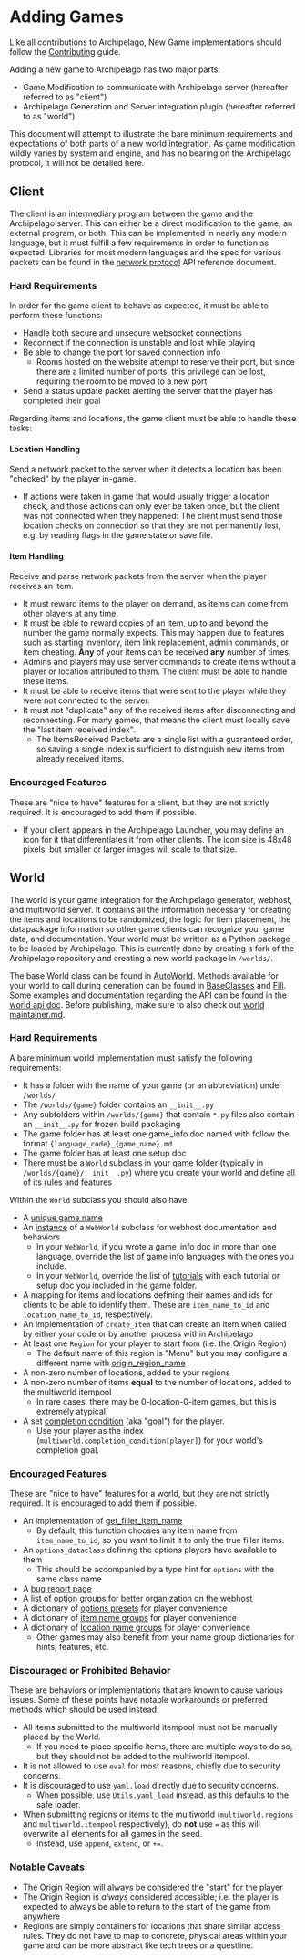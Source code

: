 # Adding Games

Like all contributions to Archipelago, New Game implementations should follow the [Contributing](/docs/contributing.md)
guide.

Adding a new game to Archipelago has two major parts:

* Game Modification to communicate with Archipelago server (hereafter referred to as "client")
* Archipelago Generation and Server integration plugin (hereafter referred to as "world")

This document will attempt to illustrate the bare minimum requirements and expectations of both parts of a new world
integration. As game modification wildly varies by system and engine, and has no bearing on the Archipelago protocol,
it will not be detailed here.

## Client

The client is an intermediary program between the game and the Archipelago server. This can either be a direct
modification to the game, an external program, or both. This can be implemented in nearly any modern language, but it
must fulfill a few requirements in order to function as expected. Libraries for most modern languages and the spec for 
various packets can be found in the [network protocol](/docs/network%20protocol.md) API reference document.

### Hard Requirements

In order for the game client to behave as expected, it must be able to perform these functions:

* Handle both secure and unsecure websocket connections
* Reconnect if the connection is unstable and lost while playing
* Be able to change the port for saved connection info
  * Rooms hosted on the website attempt to reserve their port, but since there are a limited number of ports, this
    privilege can be lost, requiring the room to be moved to a new port
* Send a status update packet alerting the server that the player has completed their goal

Regarding items and locations, the game client must be able to handle these tasks:

#### Location Handling

Send a network packet to the server when it detects a location has been "checked" by the player in-game.

* If actions were taken in game that would usually trigger a location check, and those actions can only ever be taken 
  once, but the client was not connected when they happened: The client must send those location checks on connection 
  so that they are not permanently lost, e.g. by reading flags in the game state or save file.

#### Item Handling

Receive and parse network packets from the server when the player receives an item.

* It must reward items to the player on demand, as items can come from other players at any time.
* It must be able to reward copies of an item, up to and beyond the number the game normally expects. This may happen
  due to features such as starting inventory, item link replacement, admin commands, or item cheating. **Any** of 
  your items can be received **any** number of times.
* Admins and players may use server commands to create items without a player or location attributed to them. The
  client must be able to handle these items.
* It must be able to receive items that were sent to the player while they were not connected to the server.
* It must not "duplicate" any of the received items after disconnecting and reconnecting. For many games, that means
  the client must locally save the "last item received index".
  * The ItemsReceived Packets are a single list with a guaranteed order, so saving a single index is sufficient to
  distinguish new items from already received items.

### Encouraged Features

These are "nice to have" features for a client, but they are not strictly required. It is encouraged to add them 
if possible.

* If your client appears in the Archipelago Launcher, you may define an icon for it that differentiates it from
  other clients. The icon size is 48x48 pixels, but smaller or larger images will scale to that size.

## World

The world is your game integration for the Archipelago generator, webhost, and multiworld server. It contains all the
information necessary for creating the items and locations to be randomized, the logic for item placement, the 
datapackage information so other game clients can recognize your game data, and documentation. Your world must be
written as a Python package to be loaded by Archipelago. This is currently done by creating a fork of the Archipelago
repository and creating a new world package in `/worlds/`. 

The base World class can be found in [AutoWorld](/worlds/AutoWorld.py). Methods available for your world to call 
during generation can be found in [BaseClasses](/BaseClasses.py) and [Fill](/Fill.py). Some examples and documentation 
regarding the API can be found in the [world api doc](/docs/world%20api.md). Before publishing, make sure to also 
check out [world maintainer.md](/docs/world%20maintainer.md).

### Hard Requirements

A bare minimum world implementation must satisfy the following requirements:

* It has a folder with the name of your game (or an abbreviation) under `/worlds/` 
* The `/worlds/{game}` folder contains an `__init__.py`
* Any subfolders within `/worlds/{game}` that contain `*.py` files also contain an `__init__.py` for frozen build 
  packaging
* The game folder has at least one game_info doc named with follow the format `{language_code}_{game_name}.md`
* The game folder has at least one setup doc
* There must be a `World` subclass in your game folder (typically in `/worlds/{game}/__init__.py`) where you create 
  your world and define all of its rules and features

Within the `World` subclass you should also have:

* A [unique game name](https://github.com/ArchipelagoMW/Archipelago/blob/main/worlds/AutoWorld.py#L260)
* An [instance](https://github.com/ArchipelagoMW/Archipelago/blob/main/worlds/AutoWorld.py#L295) of a `WebWorld` 
subclass for webhost documentation and behaviors
  * In your `WebWorld`, if you wrote a game_info doc in more than one language, override the list of 
    [game info languages](https://github.com/ArchipelagoMW/Archipelago/blob/main/worlds/AutoWorld.py#L210) with the 
    ones you include.
  * In your `WebWorld`, override the list of 
    [tutorials](https://github.com/ArchipelagoMW/Archipelago/blob/main/worlds/AutoWorld.py#L213) with each tutorial
    or setup doc you included in the game folder.
* A mapping for items and locations defining their names and ids for clients to be able to identify them. These are 
  `item_name_to_id` and `location_name_to_id`, respectively.
* An implementation of `create_item` that can create an item when called by either your code or by another process 
  within Archipelago
* At least one `Region` for your player to start from (i.e. the Origin Region)
  * The default name of this region is "Menu" but you may configure a different name with 
    [origin_region_name](https://github.com/ArchipelagoMW/Archipelago/blob/main/worlds/AutoWorld.py#L298-L299)
* A non-zero number of locations, added to your regions
* A non-zero number of items **equal** to the number of locations, added to the multiworld itempool
  * In rare cases, there may be 0-location-0-item games, but this is extremely atypical.
* A set 
  [completion condition](https://github.com/ArchipelagoMW/Archipelago/blob/main/BaseClasses.py#L77) (aka "goal") for
  the player.
  * Use your player as the index (`multiworld.completion_condition[player]`) for your world's completion goal.

### Encouraged Features

These are "nice to have" features for a world, but they are not strictly required. It is encouraged to add them 
if possible.

* An implementation of
  [get_filler_item_name](https://github.com/ArchipelagoMW/Archipelago/blob/main/worlds/AutoWorld.py#L473)
  * By default, this function chooses any item name from `item_name_to_id`, so you want to limit it to only the true
    filler items.
* An `options_dataclass` defining the options players have available to them
  * This should be accompanied by a type hint for `options` with the same class name
* A [bug report page](https://github.com/ArchipelagoMW/Archipelago/blob/main/worlds/AutoWorld.py#L220)
* A list of [option groups](https://github.com/ArchipelagoMW/Archipelago/blob/main/worlds/AutoWorld.py#L226) 
  for better organization on the webhost
* A dictionary of [options presets](https://github.com/ArchipelagoMW/Archipelago/blob/main/worlds/AutoWorld.py#L223)
  for player convenience
* A dictionary of [item name groups](https://github.com/ArchipelagoMW/Archipelago/blob/main/worlds/AutoWorld.py#L273)
  for player convenience
* A dictionary of 
  [location name groups](https://github.com/ArchipelagoMW/Archipelago/blob/main/worlds/AutoWorld.py#L276)
  for player convenience
  * Other games may also benefit from your name group dictionaries for hints, features, etc.

### Discouraged or Prohibited Behavior

These are behaviors or implementations that are known to cause various issues. Some of these points have notable
workarounds or preferred methods which should be used instead:

* All items submitted to the multiworld itempool must not be manually placed by the World. 
  * If you need to place specific items, there are multiple ways to do so, but they should not be added to the 
    multiworld itempool.
* It is not allowed to use `eval` for most reasons, chiefly due to security concerns. 
* It is discouraged to use `yaml.load` directly due to security concerns.
  * When possible, use `Utils.yaml_load` instead, as this defaults to the safe loader.
* When submitting regions or items to the multiworld (`multiworld.regions` and `multiworld.itempool` respectively), 
  do **not** use `=` as this will overwrite all elements for all games in the seed.
  * Instead, use `append`, `extend`, or `+=`.

### Notable Caveats

* The Origin Region will always be considered the "start" for the player
* The Origin Region is *always* considered accessible; i.e. the player is expected to always be able to return to the
start of the game from anywhere
* Regions are simply containers for locations that share similar access rules. They do not have to map to 
concrete, physical areas within your game and can be more abstract like tech trees or a questline.
